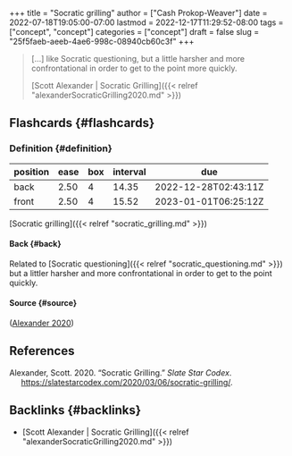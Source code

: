 +++
title = "Socratic grilling"
author = ["Cash Prokop-Weaver"]
date = 2022-07-18T19:05:00-07:00
lastmod = 2022-12-17T11:29:52-08:00
tags = ["concept", "concept"]
categories = ["concept"]
draft = false
slug = "25f5faeb-aeeb-4ae6-998c-08940cb60c3f"
+++

> [...] like Socratic questioning, but a little harsher and more confrontational in order to get to the point more quickly.
>
> [Scott Alexander | Socratic Grilling]({{< relref "alexanderSocraticGrilling2020.md" >}})


## Flashcards {#flashcards}


### Definition {#definition}

| position | ease | box | interval | due                  |
|----------|------|-----|----------|----------------------|
| back     | 2.50 | 4   | 14.35    | 2022-12-28T02:43:11Z |
| front    | 2.50 | 4   | 15.52    | 2023-01-01T06:25:12Z |

[Socratic grilling]({{< relref "socratic_grilling.md" >}})


#### Back {#back}

Related to [Socratic questioning]({{< relref "socratic_questioning.md" >}}) but a littler harsher and more confrontational in order to get to the point quickly.


#### Source {#source}

(<a href="#citeproc_bib_item_1">Alexander 2020</a>)

## References

<style>.csl-entry{text-indent: -1.5em; margin-left: 1.5em;}</style><div class="csl-bib-body">
  <div class="csl-entry"><a id="citeproc_bib_item_1"></a>Alexander, Scott. 2020. “Socratic Grilling.” <i>Slate Star Codex</i>. <a href="https://slatestarcodex.com/2020/03/06/socratic-grilling/">https://slatestarcodex.com/2020/03/06/socratic-grilling/</a>.</div>
</div>


## Backlinks {#backlinks}

-   [Scott Alexander | Socratic Grilling]({{< relref "alexanderSocraticGrilling2020.md" >}})
